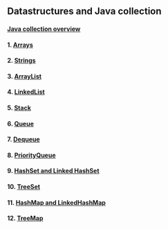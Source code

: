 ## Datastructures and Java collection

#### [Java collection overview](JavaCollectionOverview.md)

#### 1. [Arrays](Arrays.md)

#### 2. [Strings](Strings.md)

#### 3. [ArrayList](ArrayList.md)

#### 4. [LinkedList](LinkedList.md)

#### 5. [Stack](Stack.md)

#### 6. [Queue](Queue.md)

#### 7. [Dequeue](Dequeue.md)

#### 8. [PriorityQueue](PriorityQueue.md)

#### 9. [HashSet and Linked HashSet](HashSet.md)

#### 10. [TreeSet](TreeSet.md)

#### 11. [HashMap and LinkedHashMap](HashMap.md)

#### 12. [TreeMap](TreeMap.md)